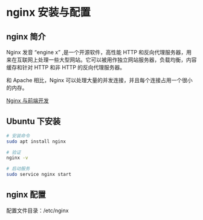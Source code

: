 # nginx 安装与配置

## nginx 简介

Nginx 发音 “engine x” ,是一个开源软件，高性能 HTTP 和反向代理服务器，用来在互联网上处理一些大型网站。它可以被用作独立网站服务器，负载均衡，内容缓存和针对 HTTP 和非 HTTP 的反向代理服务器。

和 Apache 相比，Nginx 可以处理大量的并发连接，并且每个连接占用一个很小的内存。

[Nginx 与前端开发](https://juejin.cn/post/6844903684967825421)

## Ubuntu 下安装

```sh
# 安装命令
sudo apt install nginx

# 验证
nginx -v

# 启动服务
sudo service nginx start
```

## nginx 配置

配置文件目录：/etc/nginx

